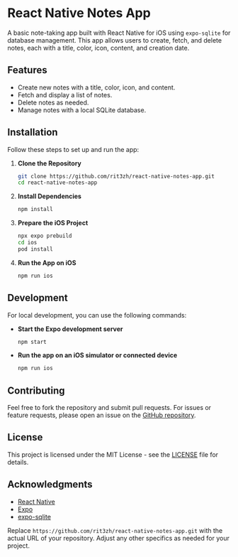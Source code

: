 # React Native Notes App

A basic note-taking app built with React Native for iOS using `expo-sqlite` for database management. This app allows users to create, fetch, and delete notes, each with a title, color, icon, content, and creation date.

## Features

- Create new notes with a title, color, icon, and content.
- Fetch and display a list of notes.
- Delete notes as needed.
- Manage notes with a local SQLite database.

## Installation

Follow these steps to set up and run the app:

1. **Clone the Repository**

   ```bash
   git clone https://github.com/rit3zh/react-native-notes-app.git
   cd react-native-notes-app
   ```

2. **Install Dependencies**

   ```bash
   npm install
   ```

3. **Prepare the iOS Project**

   ```bash
   npx expo prebuild
   cd ios
   pod install
   ```

4. **Run the App on iOS**
   ```bash
   npm run ios
   ```

## Development

For local development, you can use the following commands:

- **Start the Expo development server**

  ```bash
  npm start
  ```

- **Run the app on an iOS simulator or connected device**
  ```bash
  npm run ios
  ```

## Contributing

Feel free to fork the repository and submit pull requests. For issues or feature requests, please open an issue on the [GitHub repository](https://github.com/rit3zh/react-native-notes-app/issues).

## License

This project is licensed under the MIT License - see the [LICENSE](LICENSE) file for details.

## Acknowledgments

- [React Native](https://reactnative.dev/)
- [Expo](https://expo.dev/)
- [expo-sqlite](https://docs.expo.dev/versions/latest/sdk/sqlite/)

Replace `https://github.com/rit3zh/react-native-notes-app.git` with the actual URL of your repository. Adjust any other specifics as needed for your project.
